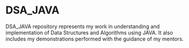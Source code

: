 # DSA_JAVA
DSA_JAVA repository represents my work in understanding and implementation of Data Structures and Algorithms using JAVA. It also includes my demonstrations performed  with the guidance of my mentors. 
